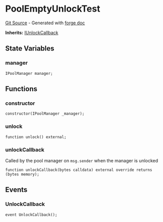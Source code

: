 # PoolEmptyUnlockTest
[Git Source](https://github.com/uniswap/v4-core/blob/80311e34080fee64b6fc6c916e9a51a437d0e482/src/test/PoolEmptyUnlockTest.sol) - Generated with [forge doc](https://book.getfoundry.sh/reference/forge/forge-doc)

**Inherits:**
[IUnlockCallback](/src/interfaces/callback/IUnlockCallback.sol/interface.IUnlockCallback.md)


## State Variables
### manager

```solidity
IPoolManager manager;
```


## Functions
### constructor


```solidity
constructor(IPoolManager _manager);
```

### unlock


```solidity
function unlock() external;
```

### unlockCallback

Called by the pool manager on `msg.sender` when the manager is unlocked


```solidity
function unlockCallback(bytes calldata) external override returns (bytes memory);
```

## Events
### UnlockCallback

```solidity
event UnlockCallback();
```

